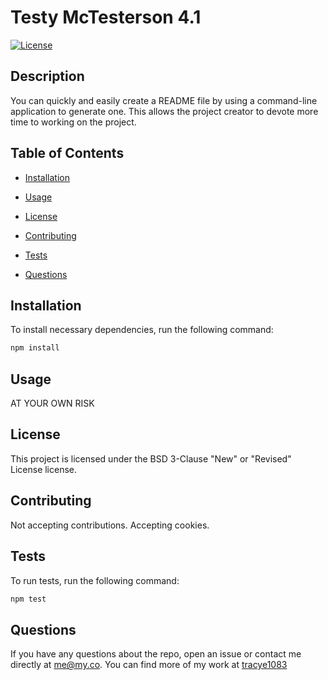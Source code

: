 # Testy McTesterson 4.1

[![License](https://img.shields.io/badge/License-BSD%203--Clause-blue.svg)](https://opensource.org/licenses/BSD-3-Clause)

## Description

You can quickly and easily create a README file by using a command-line application to generate one. This allows the project creator to devote more time to working on the project.

## Table of Contents

* [Installation](#installation)

* [Usage](#usage)

* [License](#license)

* [Contributing](#contributing)

* [Tests](#tests)

* [Questions](#questions)

## Installation

To install necessary dependencies, run the following command:

~~~javascript
npm install
~~~

## Usage

AT YOUR OWN RISK

## License

This project is licensed under the BSD 3-Clause "New" or "Revised" License license.

## Contributing

Not accepting contributions. Accepting cookies.

## Tests

To run tests, run the following command:

~~~javascript
npm test
~~~

## Questions

If you have any questions about the repo, open an issue or contact me directly at <me@my.co>.
You can find more of my work at [tracye1083](https://www.github.com/tracye1083)
